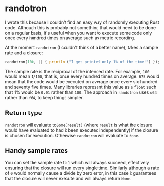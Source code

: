 # randotron

I wrote this because I couldn't find an easy way of randomly executing Rust code. Although this is probably not something that
would need to be done on a regular basis, it's useful when you want to execute some code only once every hundred times on average
such as metric recording.

At the moment `randotron` (I couldn't think of a better name), takes a sample rate and a closure:

```rust
randotron(100, || { println!("I get printed only 1% of the time!") });
```

The sample rate is the reciprocal of the intended rate. For example, `100` would mean `1/100`, that is, once every hundred times on
average. `675` would mean that the code would be executed on average once every six hundred and seventy five times. Many libraries
represent this value as a `float` such that 1% would be `0.01` rather than `100`. The approach in `randotron` uses `u64` rather than
`f64`, to keep things simpler.

## Return type
`randotron` will evaluate to`Some(result)` (where `result` is what the closure would have evaluated to had it been executed independently)
if the closure is chosen for execution. Otherwise `randotron` will evaluate to `None`.

## Handy sample rates

You can set the sample rate to `1` which will always succeed, effectively ensuring that the closure will run every single time. Similarly
although a rate of `0` would normally cause a divide by zero error, in this case it guarantees that the closure will never execute and will
always return `None`.


